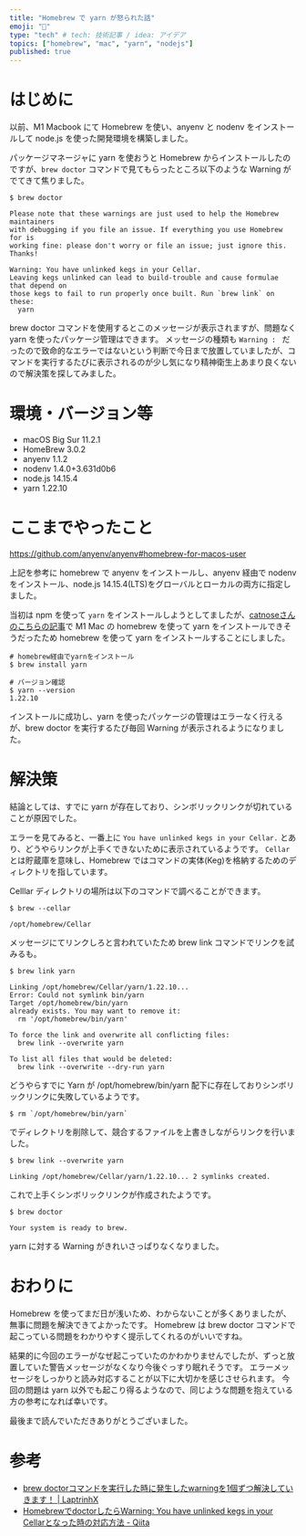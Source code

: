 ```yaml
---
title: "Homebrew で yarn が怒られた話"
emoji: "🤔"
type: "tech" # tech: 技術記事 / idea: アイデア
topics: ["homebrew", "mac", "yarn", "nodejs"]
published: true
---
```


# はじめに

以前、M1 Macbook にて Homebrew を使い、anyenv と nodenv をインストールして node.js を使った開発環境を構築しました。

パッケージマネージャに yarn を使おうと Homebrew からインストールしたのですが、`brew doctor` コマンドで見てもらったところ以下のような Warning がでてきて焦りました。

```shell
$ brew doctor

Please note that these warnings are just used to help the Homebrew maintainers
with debugging if you file an issue. If everything you use Homebrew for is
working fine: please don't worry or file an issue; just ignore this. Thanks!

Warning: You have unlinked kegs in your Cellar.
Leaving kegs unlinked can lead to build-trouble and cause formulae that depend on
those kegs to fail to run properly once built. Run `brew link` on these:
  yarn
```

brew doctor コマンドを使用するとこのメッセージが表示されますが、問題なく yarn を使ったパッケージ管理はできます。
メッセージの種類も `Warning : ` だったので致命的なエラーではないという判断で今日まで放置していましたが、コマンドを実行するたびに表示されるのが少し気になり精神衛生上あまり良くないので解決策を探してみました。

# 環境・バージョン等

- macOS Big Sur 11.2.1
- HomeBrew 3.0.2
- anyenv 1.1.2
- nodenv 1.4.0+3.631d0b6
- node.js 14.15.4
- yarn 1.22.10

# ここまでやったこと

https://github.com/anyenv/anyenv#homebrew-for-macos-user

上記を参考に homebrew で anyenv をインストールし、anyenv 経由で nodenv をインストール、node.js 14.15.4(LTS)をグローバルとローカルの両方に指定しました。

当初は npm を使って `yarn` をインストールしようとしてましたが、[catnoseさんのこちらの記事](https://zenn.dev/catnose99/articles/9356979accca26)で M1 Mac の homebrew を使って yarn をインストールできそうだったため homebrew を使って yarn をインストールすることにしました。

```shell
# homebrew経由でyarnをインストール
$ brew install yarn

# バージョン確認
$ yarn --version
1.22.10
```

インストールに成功し、yarn を使ったパッケージの管理はエラーなく行えるが、brew doctor を実行するたび毎回 Warning が表示されるようになりました。

# 解決策

結論としては、すでに yarn が存在しており、シンボリックリンクが切れていることが原因でした。

エラーを見てみると、一番上に `You have unlinked kegs in your Cellar.` とあり、どうやらリンクが上手くできないために表示されているようです。
`Cellar` とは貯蔵庫を意味し、Homebrew ではコマンドの実体(Keg)を格納するためのディレクトリを指しています。

Celllar ディレクトリの場所は以下のコマンドで調べることができます。

```shell
$ brew --cellar

/opt/homebrew/Cellar
```

メッセージにてリンクしろと言われていたため brew link コマンドでリンクを試みるも。
```shell
$ brew link yarn

Linking /opt/homebrew/Cellar/yarn/1.22.10...
Error: Could not symlink bin/yarn
Target /opt/homebrew/bin/yarn
already exists. You may want to remove it:
  rm '/opt/homebrew/bin/yarn'

To force the link and overwrite all conflicting files:
  brew link --overwrite yarn

To list all files that would be deleted:
  brew link --overwrite --dry-run yarn
```

どうやらすでに Yarn が /opt/homebrew/bin/yarn 配下に存在しておりシンボリックリンクに失敗しているようです。

```shell
$ rm `/opt/homebrew/bin/yarn`
```

でディレクトリを削除して、競合するファイルを上書きしながらリンクを行いました。

```shell
$ brew link --overwrite yarn

Linking /opt/homebrew/Cellar/yarn/1.22.10... 2 symlinks created.
```

これで上手くシンボリックリンクが作成されたようです。

```shell
$ brew doctor

Your system is ready to brew.
```

yarn に対する Warning がきれいさっぱりなくなりました。

# おわりに

Homebrew を使ってまだ日が浅いため、わからないことが多くありましたが、無事に問題を解決できてよかったです。
Homebrew は brew doctor コマンドで起こっている問題をわかりやすく提示してくれるのがいいですね。

結果的に今回のエラーがなぜ起こっていたのかわかりませんでしたが、ずっと放置していた警告メッセージがなくなり今後ぐっすり眠れそうです。
エラーメッセージをしっかりと読み対応することが以下に大切かを感じさせられます。
今回の問題は yarn 以外でも起こり得るようなので、同じような問題を抱えている方の参考になれば幸いです。

最後まで読んでいただきありがとうございました。

# 参考

- [brew doctorコマンドを実行した時に発生したwarningを1個ずつ解決していきます！ | LaptrinhX](https://laptrinhx.com/brew-doctorkomandowo-shi-xingshita-shini-fa-shengshitawarningwo1gezutsu-jie-jueshiteikimasu-2122113170/)
- [HomebrewでdoctorしたらWarning: You have unlinked kegs in your Cellarとなった時の対応方法 - Qiita](https://qiita.com/ponsuke0531/items/80f716c803ac23c7849d)